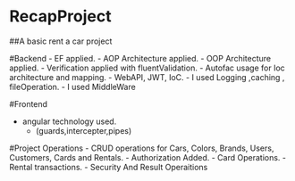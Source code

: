 # RecapProject

##A basic rent a car project

  #Backend
    - EF applied.
    - AOP Architecture applied.
    - OOP Architecture applied.
    - Verification applied with fluentValidation.
    - Autofac usage for Ioc architecture and mapping.
    - WebAPI, JWT, IoC.
    - I used Logging ,caching , fileOperation.
    - I used MiddleWare 
    
  #Frontend
   - angular technology used.
     - (guards,intercepter,pipes)
   
   
  #Project Operations
    - CRUD operations for Cars, Colors, Brands, Users, Customers, Cards and Rentals.
    - Authorization Added.
    - Card Operations.
    - Rental transactions.
    - Security And Result Operaitions
    
